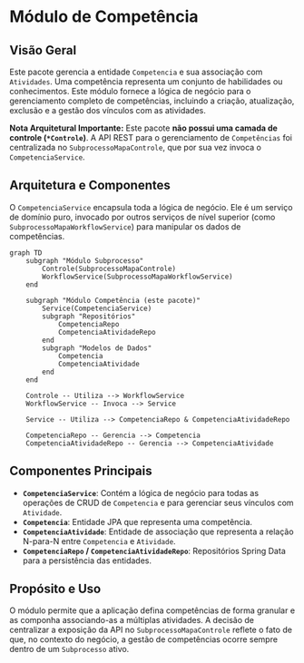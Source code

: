 # Módulo de Competência

## Visão Geral
Este pacote gerencia a entidade `Competencia` e sua associação com `Atividades`. Uma competência representa um conjunto de habilidades ou conhecimentos. Este módulo fornece a lógica de negócio para o gerenciamento completo de competências, incluindo a criação, atualização, exclusão e a gestão dos vínculos com as atividades.

**Nota Arquitetural Importante:** Este pacote **não possui uma camada de controle (`*Controle`)**. A API REST para o gerenciamento de `Competências` foi centralizada no `SubprocessoMapaControle`, que por sua vez invoca o `CompetenciaService`.

## Arquitetura e Componentes
O `CompetenciaService` encapsula toda a lógica de negócio. Ele é um serviço de domínio puro, invocado por outros serviços de nível superior (como `SubprocessoMapaWorkflowService`) para manipular os dados de competências.

```mermaid
graph TD
    subgraph "Módulo Subprocesso"
        Controle(SubprocessoMapaControle)
        WorkflowService(SubprocessoMapaWorkflowService)
    end

    subgraph "Módulo Competência (este pacote)"
        Service(CompetenciaService)
        subgraph "Repositórios"
            CompetenciaRepo
            CompetenciaAtividadeRepo
        end
        subgraph "Modelos de Dados"
            Competencia
            CompetenciaAtividade
        end
    end

    Controle -- Utiliza --> WorkflowService
    WorkflowService -- Invoca --> Service

    Service -- Utiliza --> CompetenciaRepo & CompetenciaAtividadeRepo

    CompetenciaRepo -- Gerencia --> Competencia
    CompetenciaAtividadeRepo -- Gerencia --> CompetenciaAtividade
```

## Componentes Principais
- **`CompetenciaService`**: Contém a lógica de negócio para todas as operações de CRUD de `Competencia` e para gerenciar seus vínculos com `Atividade`.
- **`Competencia`**: Entidade JPA que representa uma competência.
- **`CompetenciaAtividade`**: Entidade de associação que representa a relação N-para-N entre `Competencia` e `Atividade`.
- **`CompetenciaRepo` / `CompetenciaAtividadeRepo`**: Repositórios Spring Data para a persistência das entidades.

## Propósito e Uso
O módulo permite que a aplicação defina competências de forma granular e as componha associando-as a múltiplas atividades. A decisão de centralizar a exposição da API no `SubprocessoMapaControle` reflete o fato de que, no contexto do negócio, a gestão de competências ocorre sempre dentro de um `Subprocesso` ativo.
